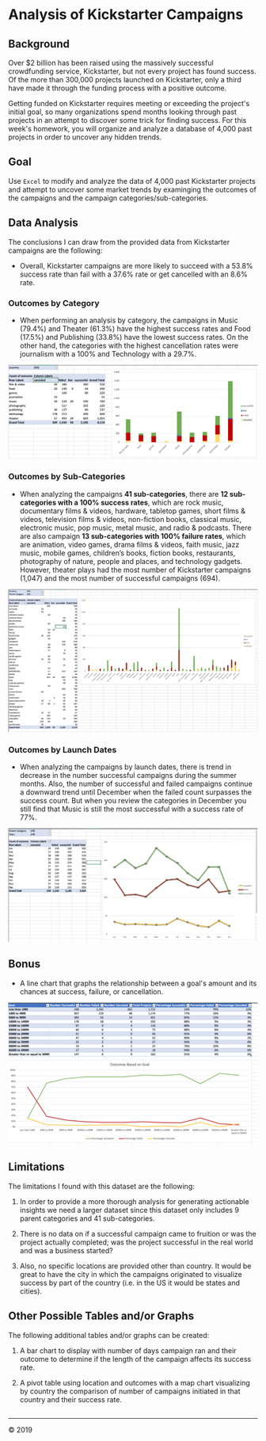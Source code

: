 # Analysis of Kickstarter Campaigns

## Background

Over $2 billion has been raised using the massively successful crowdfunding service, Kickstarter, but not every project has found success. Of the more than 300,000 projects launched on Kickstarter, only a third have made it through the funding process with a positive outcome.

Getting funded on Kickstarter requires meeting or exceeding the project's initial goal, so many organizations spend months looking through past projects in an attempt to discover some trick for finding success. For this week's homework, you will organize and analyze a database of 4,000 past projects in order to uncover any hidden trends.

## Goal

Use `Excel` to modify and analyze the data of 4,000 past Kickstarter projects and attempt to uncover some market trends by examinging the outcomes of the campaigns and the campaign categories/sub-categories. 

## Data Analysis 

The conclusions I can draw from the provided data from Kickstarter campaigns are the following: 

* Overall, Kickstarter campaigns are more likely to succeed with a 53.8% success rate than fail with a 37.6% rate or get cancelled with an 8.6% rate.


### Outcomes by Category
* When performing an analysis by category, the campaigns in Music (79.4%) and Theater (61.3%) have the highest success rates and Food (17.5%) and Publishing (33.8%) have the lowest success rates. On the other hand, the categories with the highest cancellation rates were journalism with a 100% and Technology with a 29.7%.

![Category Stats](Images/outcome-by-category.PNG)

### Outcomes by Sub-Categories

* When analyzing the campaigns **41 sub-categories**, there are **12 sub-categories with a 100% success rates**, which are rock music, documentary films & videos, hardware, tabletop games, short films & videos, television films & videos, non-fiction books, classical music, electronic music, pop music, metal music, and radio & podcasts. There are also campaign **13 sub-categories with 100% failure rates**, which are animation, video games, drama films & videos, faith music, jazz music, mobile games, children’s books, fiction books, restaurants, photography of nature, people and places, and technology gadgets. However, theater plays had the most number of Kickstarter campaigns (1,047) and the most number of successful campaigns (694).

![Subcategory Stats](Images/outcome-by-subcategory.PNG)

### Outcomes by Launch Dates

* When analyzing the campaigns by launch dates, there is trend in decrease in the number successful campaigns during the summer months. Also, the number of successful and failed campaigns continue a downward trend until December when the failed count surpasses the success count. But when you review the categories in December you still find that Music is still the most successful with a success rate of 77%.

![Outcomes Based on Launch Date](Images/outcome-by-date.PNG)

## Bonus

* A line chart that graphs the relationship between a goal's amount and its chances at success, failure, or cancellation.

![Goal Outcomes](Images/bonus-outcome.PNG)

## Limitations
The limitations I found with this dataset are the following:
1.	In order to provide a more thorough analysis for generating actionable insights we need a larger dataset since this dataset only includes 9 parent categories and 41 sub-categories.

2.	There is no data on if a successful campaign came to fruition or was the project actually completed; was the project successful in the real world and was a business started?

3.	Also, no specific locations are provided other than country. It would be great to have the city in which the campaigns originated to visualize success by part of the country (i.e. in the US it would be states and cities).

## Other Possible Tables and/or Graphs
The following additional tables and/or graphs can be created:
1.	A bar chart to display with number of days campaign ran and their outcome to determine if the length of the campaign affects its success rate.

2.	A pivot table using location and outcomes with a map chart visualizing by country the comparison of number of campaigns initiated in that country and their success rate.


##

- - -

© 2019
